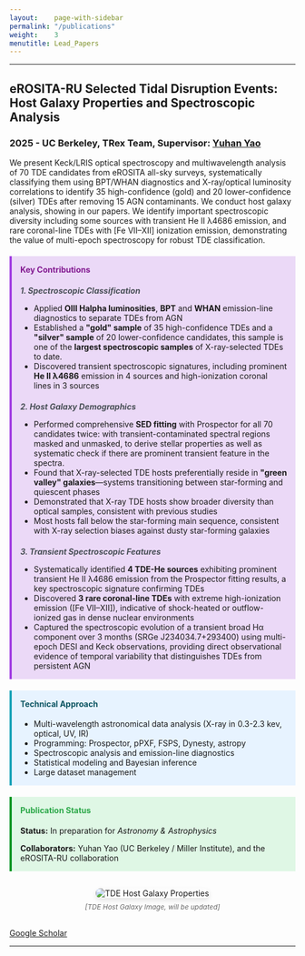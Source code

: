 ```yaml
---
layout:    page-with-sidebar
permalink: "/publications"
weight:    3
menutitle: Lead_Papers
---
```


---

<div style="width: 100%;">
<h2>eROSITA-RU Selected Tidal Disruption Events: Host Galaxy Properties and Spectroscopic Analysis</h2>
<h3>2025 - UC Berkeley, TRex Team, <strong>Supervisor:</strong> <a href="https://yaoyuhan.github.io/">Yuhan Yao</a></h3>

<p>We present Keck/LRIS optical spectroscopy and multiwavelength analysis of 70 TDE candidates from eROSITA all-sky surveys, systematically classifying them using BPT/WHAN diagnostics and X-ray/optical luminosity correlations to identify 35 high-confidence (gold) and 20 lower-confidence (silver) TDEs after removing 15 AGN contaminants. We conduct host galaxy analysis, showing in our papers. We identify important spectroscopic diversity including some sources with transient He II λ4686 emission, and rare coronal-line TDEs with [Fe VII–XII] ionization emission, demonstrating the value of multi-epoch spectroscopy for robust TDE classification.</p>
</div>


<div style="background-color:rgb(235, 217, 247); padding: 15px; border-left: 4px solid rgb(161, 62, 226); margin: 20px 0;">

<h4 style="color:rgb(130, 25, 144); margin-top: 0;">Key Contributions</h4>

<div style="margin-bottom: 20px;">
<h5 style="color: #495057; margin-bottom: 10px;">1. Spectroscopic Classification</h5>
<ul style="margin-bottom: 0;">
<li>Applied <strong>OIII Halpha luminosities</strong>, <strong>BPT</strong> and <strong>WHAN</strong> emission-line diagnostics to separate TDEs from AGN</li>
<li>Established a <strong>"gold" sample</strong> of 35 high-confidence TDEs and a <strong>"silver" sample</strong> of 20 lower-confidence candidates, this sample is one of the <strong>largest spectroscopic samples</strong> of X-ray-selected TDEs to date.</li>
<li>Discovered transient spectroscopic signatures, including prominent <strong>He II λ4686</strong> emission in 4 sources and high-ionization coronal lines in 3 sources</li>
</ul>
</div>

<div style="margin-bottom: 20px;">
<h5 style="color: #495057; margin-bottom: 10px;">2. Host Galaxy Demographics</h5>
<ul style="margin-bottom: 0;">
<li>Performed comprehensive <strong>SED fitting</strong> with Prospector for all 70 candidates twice: with transient-contaminated spectral regions masked and unmasked, to derive stellar properties as well as systematic check if there are prominent transient feature in the spectra.</li>
<li>Found that X-ray-selected TDE hosts preferentially reside in <strong>"green valley" galaxies</strong>—systems transitioning between star-forming and quiescent phases</li>
<li>Demonstrated that X-ray TDE hosts show broader diversity than optical samples, consistent with previous studies</li>
<li>Most hosts fall below the star-forming main sequence, consistent with X-ray selection biases against dusty star-forming galaxies</li>
</ul>
</div>

<div style="margin-bottom: 0;">
<h5 style="color: #495057; margin-bottom: 10px;">3. Transient Spectroscopic Features</h5>
<ul style="margin-bottom: 0;">
<li>Systematically identified <strong>4 TDE-He sources</strong> exhibiting prominent transient He II λ4686 emission from the Prospector fitting results, a key spectroscopic signature confirming TDEs</li>
<li>Discovered <strong>3 rare coronal-line TDEs</strong> with extreme high-ionization emission ([Fe VII–XII]), indicative of shock-heated or outflow-ionized gas in dense nuclear environments</li>
<li>Captured the spectroscopic evolution of a transient broad Hα component over 3 months (SRGe J234034.7+293400) using multi-epoch DESI and Keck observations, providing direct observational evidence of temporal variability that distinguishes TDEs from persistent AGN</li>
</ul>
</div>

</div>

<div style="background-color: #e7f3ff; padding: 15px; border-left: 4px solid #17a2b8; margin: 20px 0;">

<h4 style="color: #0c5460; margin-top: 0;">Technical Approach</h4>
<ul style="margin-bottom: 0;">
<li>Multi-wavelength astronomical data analysis (X-ray in 0.3-2.3 kev, optical, UV, IR)</li>
<li>Programming: Prospector, pPXF, FSPS, Dynesty, astropy</li>
<li>Spectroscopic analysis and emission-line diagnostics</li>
<li>Statistical modeling and Bayesian inference</li>
<li>Large dataset management</li>
</ul>

</div>

<div style="background-color:rgb(223, 247, 229); padding: 15px; border-left: 4px solid rgb(2, 149, 36); margin: 20px 0;">

<h4 style="color:rgb(44, 168, 73); margin-top: 0;">Publication Status</h4>
<p style="margin-bottom: 5px;"><strong>Status:</strong> In preparation for <em>Astronomy & Astrophysics</em></p>
<p style="margin-bottom: 0;"><strong>Collaborators:</strong> Yuhan Yao (UC Berkeley / Miller Institute), and the eROSITA-RU collaboration</p>

</div>

<div style="text-align: center; margin: 30px 0;">
  <img src="{{ '/assets/publications/tde-host-galaxies.png' | absolute_url }}" alt="TDE Host Galaxy Properties" style="max-width: 100%; height: auto; border-radius: 8px; box-shadow: 0 4px 8px rgba(0,0,0,0.1);">
  <p style="font-size: 12px; color: #666; margin-top: 8px; font-style: italic;">
    [TDE Host Galaxy Image, will be updated]
  </p>
</div>










<a href="https://scholar.google.com/citations?hl=en&user=atRdtDAAAAAJ&view_op=list_works&citft=1&email_for_op=929cosmo_zhangzirui%40berkeley.edu&authuser=1&gmla=AIfU4H4PRZARB7WuTgpvW2tTBdJcU1eUTmVj4LDSjlxK37Tj0CFfUMzBcdXon5sXAVT8ljlriIewF5uy4wpribcXxKJMmb6-u6Ys-PKax5V5vT77CQxyMHDxqgCbTsT8FqN04OE64J2Xt5Y1wgOb2lH3KjeUSpzMC9tqqmBEAb70_jnt04Hng0Ue4PdxIPOsZzz3Eua0dxsJDj3qQHNefJ1Og6IVakdH5Fww201Sb68biCVo13rQdwMu1Nu2ev3GUrnacP_VW_uqFQaHFXk">Google Scholar</a>



---









